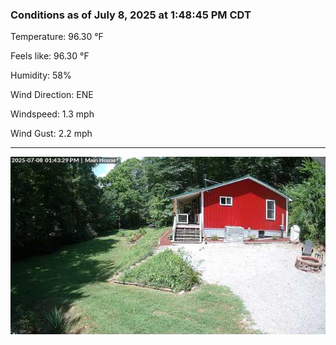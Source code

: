 ### Conditions as of July 8, 2025 at 1:48:45 PM CDT 

Temperature: 96.30 &deg;F

Feels like: 96.30 &deg;F

Humidity: 58%

Wind Direction: ENE

Windspeed: 1.3 mph

Wind Gust: 2.2 mph

---

<img src="./images/latest.jpeg"/>

